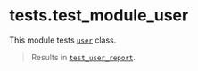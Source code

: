 # tests.test_module_user

This module tests [`user`](user.md) class.

> Results in [`test_user_report`](test_user_report.html).

